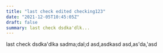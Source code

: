 ```yaml
---
title: "last check edited checking123"
date: "2021-12-05T10:45:05Z"
draft: false
summary: last check dsdka'dlk...
---
```


last check dsdka'dlka sadma;dal;d asd,asdkasd asd,as'da,'asd
